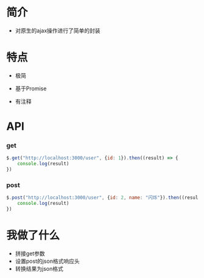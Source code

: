 #  简介

- 对原生的ajax操作进行了简单的封装

# 特点

- 极简

- 基于Promise

- 有注释

# API

### get

```js
$.get("http://localhost:3000/user", {id: 1}).then((result) => {
	console.log(result)
})
```
### post

```js
$.post("http://localhost:3000/user", {id: 2, name: "闪烁"}).then((result)={
	console.log(result)
})
```

# 我做了什么

- 拼接get参数
- 设置post的json格式响应头
- 转换结果为json格式